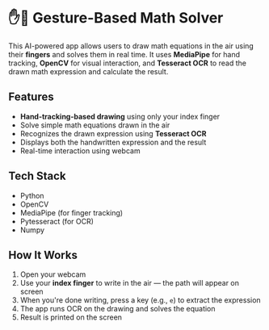 # ✋🤖 Gesture-Based Math Solver

This AI-powered app allows users to draw math equations in the air using their **fingers** and solves them in real time. It uses **MediaPipe** for hand tracking, **OpenCV** for visual interaction, and **Tesseract OCR** to read the drawn math expression and calculate the result.


## Features

- **Hand-tracking-based drawing** using only your index finger
- Solve simple math equations drawn in the air
- Recognizes the drawn expression using **Tesseract OCR**
- Displays both the handwritten expression and the result
- Real-time interaction using webcam



## Tech Stack

- Python
- OpenCV
- MediaPipe (for finger tracking)
- Pytesseract (for OCR)
- Numpy


## How It Works

1. Open your webcam
2. Use your **index finger** to write in the air — the path will appear on screen
3. When you're done writing, press a key (e.g., `e`) to extract the expression
4. The app runs OCR on the drawing and solves the equation
5. Result is printed on the screen

